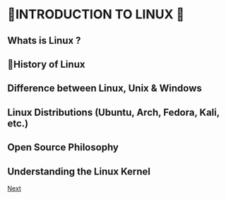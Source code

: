 <h1>🏁INTRODUCTION TO LINUX 🐧</h1>

<h2>Whats is Linux ?</h2>



<h2>📜History of Linux</h2>




<h2>Difference between Linux, Unix & Windows</h2>


<h2>Linux Distributions (Ubuntu, Arch, Fedora, Kali, etc.)</h2>


<h2>Open Source Philosophy </h2>



<h2>Understanding the Linux Kernel</h2>



[Next](https://github.com/codedloki/infosec-journal/blob/operating-system/linux/2_SystemArchitecture.md)
